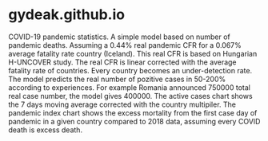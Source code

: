 # gydeak.github.io
COVID-19 pandemic statistics. A simple model based on number of pandemic deaths. Assuming a 0.44% real pandemic CFR for a 0.067% average fatality rate country (Iceland). This real CFR is based on Hungarian H-UNCOVER study. The real CFR is linear corrected with the average fatality rate of countries. Every country becomes an under-detection rate. The model predicts the real number of pozitive cases in 50-200% according to experiences. For example Romania announced 750000 total real case number, the model gives 400000. The active cases chart shows the 7 days moving average corrected with the country multipiler. The pandemic index chart shows the excess mortality from the first case day of pandemic in a given country compared to 2018 data, assuming every COVID death is excess death.
